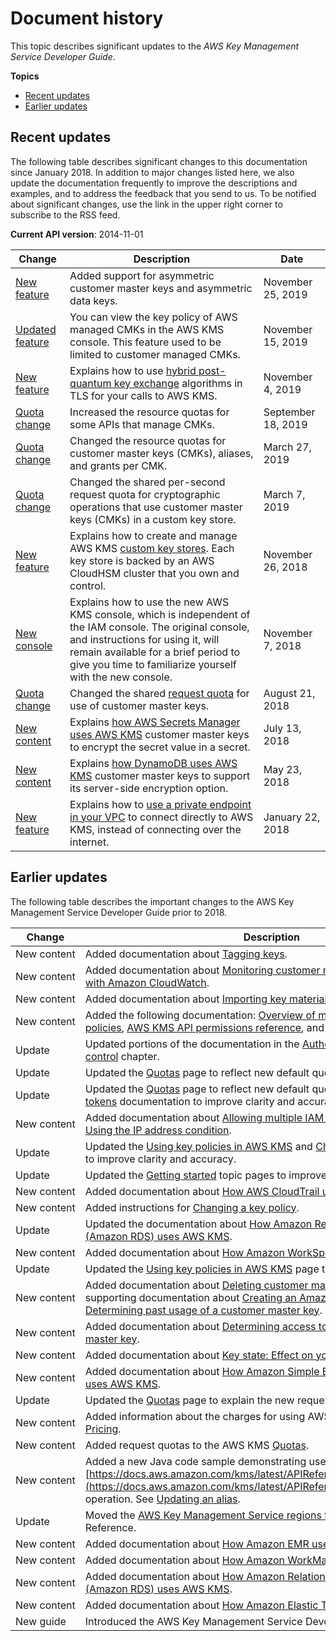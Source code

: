 # Document history<a name="dochistory"></a>

This topic describes significant updates to the *AWS Key Management Service Developer Guide*\.

**Topics**
+ [Recent updates](#recent-updates)
+ [Earlier updates](#earlier-updates)

## Recent updates<a name="recent-updates"></a>

The following table describes significant changes to this documentation since January 2018\. In addition to major changes listed here, we also update the documentation frequently to improve the descriptions and examples, and to address the feedback that you send to us\. To be notified about significant changes, use the link in the upper right corner to subscribe to the RSS feed\.

**Current API version**: 2014\-11\-01

| Change | Description | Date | 
| --- |--- |--- |
| [New feature](https://docs.aws.amazon.com/kms/latest/developerguide/symmetric-asymmetric.html.html) | Added support for asymmetric customer master keys and asymmetric data keys\. | November 25, 2019 | 
| [Updated feature](https://docs.aws.amazon.com/kms/latest/developerguide/key-policy-viewing.html) | You can view the key policy of AWS managed CMKs in the AWS KMS console\. This feature used to be limited to customer managed CMKs\. | November 15, 2019 | 
| [New feature](https://docs.aws.amazon.com/kms/latest/developerguide/pqtls.html) | Explains how to use [hybrid post\-quantum key exchange](https://docs.aws.amazon.com/kms/latest/developerguide/pqtls.html) algorithms in TLS for your calls to AWS KMS\. | November 4, 2019 | 
| [Quota change](https://docs.aws.amazon.com/kms/latest/developerguide/limits.html) | Increased the resource quotas for some APIs that manage CMKs\. | September 18, 2019 | 
| [Quota change](https://docs.aws.amazon.com/kms/latest/developerguide/limits.html) | Changed the resource quotas for customer master keys \(CMKs\), aliases, and grants per CMK\. | March 27, 2019 | 
| [Quota change](https://docs.aws.amazon.com/kms/latest/developerguide/limits.html#rps-key-stores) | Changed the shared per\-second request quota for cryptographic operations that use customer master keys \(CMKs\) in a custom key store\. | March 7, 2019 | 
| [New feature](https://docs.aws.amazon.com/kms/latest/developerguide/custom-key-store-overview.html) | Explains how to create and manage AWS KMS [custom key stores](https://docs.aws.amazon.com/kms/latest/developerguide/custom-key-store-overview.html)\. Each key store is backed by an AWS CloudHSM cluster that you own and control\. | November 26, 2018 | 
| [New console](https://docs.aws.amazon.com/kms/latest/developerguide/create-keys.html#create-keys-console) | Explains how to use the new AWS KMS console, which is independent of the IAM console\. The original console, and instructions for using it, will remain available for a brief period to give you time to familiarize yourself with the new console\. | November 7, 2018 | 
| [Quota change](https://docs.aws.amazon.com/kms/latest/developerguide/limits.html#requests-per-second) | Changed the shared [request quota](https://docs.aws.amazon.com/kms/latest/developerguide/limits.html#requests-per-second) for use of customer master keys\. | August 21, 2018 | 
| [New content](https://docs.aws.amazon.com/kms/latest/developerguide/services-secrets-manager.html) | Explains [how AWS Secrets Manager uses AWS KMS](https://docs.aws.amazon.com/kms/latest/developerguide/services-secrets-manager.html) customer master keys to encrypt the secret value in a secret\. | July 13, 2018 | 
| [New content](https://docs.aws.amazon.com/kms/latest/developerguide/services-dynamodb.html) | Explains [how DynamoDB uses AWS KMS](https://docs.aws.amazon.com/kms/latest/developerguide/services-dynamodb.html) customer master keys to support its server\-side encryption option\. | May 23, 2018 | 
| [New feature](https://docs.aws.amazon.com/kms/latest/developerguide/kms-vpc-endpoint.html) | Explains how to [use a private endpoint in your VPC](https://docs.aws.amazon.com/kms/latest/developerguide/kms-vpc-endpoint.html) to connect directly to AWS KMS, instead of connecting over the internet\. | January 22, 2018 | 

## Earlier updates<a name="earlier-updates"></a>

The following table describes the important changes to the AWS Key Management Service Developer Guide prior to 2018\.


| Change | Description | Date | 
| --- | --- | --- | 
| New content | Added documentation about [Tagging keys](tagging-keys.md)\. | February 15, 2017 | 
| New content | Added documentation about [Monitoring customer master keys](monitoring-overview.md) and [Monitoring with Amazon CloudWatch](monitoring-cloudwatch.md)\. | August 31, 2016 | 
| New content | Added documentation about [Importing key material](importing-keys.md)\. | August 11, 2016 | 
| New content | Added the following documentation: [Overview of managing access](control-access-overview.md), [Using IAM policies](iam-policies.md), [AWS KMS API permissions reference](kms-api-permissions-reference.md), and [Using policy conditions](policy-conditions.md)\. | July 5, 2016 | 
| Update | Updated portions of the documentation in the [Authentication and access control](control-access.md) chapter\. | July 5, 2016 | 
| Update | Updated the [Quotas](limits.md) page to reflect new default quotas\. | May 31, 2016 | 
| Update | Updated the [Quotas](limits.md) page to reflect new default quotas, and updated the [Grant tokens](concepts.md#grant_token) documentation to improve clarity and accuracy\. | April 11, 2016 | 
| New content | Added documentation about [Allowing multiple IAM users to access a CMK](key-policy-modifying.md#key-policy-modifying-multiple-iam-users) and [Using the IP address condition](policy-conditions.md#conditions-aws-ip-address)\. | February 17, 2016 | 
| Update | Updated the [Using key policies in AWS KMS](key-policies.md) and [Changing a key policy](key-policy-modifying.md) pages to improve clarity and accuracy\. | February 17, 2016 | 
| Update | Updated the [Getting started](getting-started.md) topic pages to improve clarity\. | January 5, 2016 | 
| New content | Added documentation about [How AWS CloudTrail uses AWS KMS](services-cloudtrail.md)\. | November 18, 2015 | 
| New content | Added instructions for [Changing a key policy](key-policy-modifying.md)\. | November 18, 2015 | 
| Update | Updated the documentation about [How Amazon Relational Database Service \(Amazon RDS\) uses AWS KMS](services-rds.md)\. | November 18, 2015 | 
| New content | Added documentation about [How Amazon WorkSpaces uses AWS KMS](services-workspaces.md)\. | November 6, 2015 | 
| Update | Updated the [Using key policies in AWS KMS](key-policies.md) page to improve clarity\. | October 22, 2015 | 
| New content | Added documentation about [Deleting customer master keys](deleting-keys.md), including supporting documentation about [Creating an Amazon CloudWatch alarm](deleting-keys-creating-cloudwatch-alarm.md) and [Determining past usage of a customer master key](deleting-keys-determining-usage.md)\. | October 15, 2015 | 
| New content | Added documentation about [Determining access to an AWS KMS customer master key](determining-access.md)\. | October 15, 2015 | 
| New content | Added documentation about [Key state: Effect on your CMK](key-state.md)\. | October 15, 2015 | 
| New content | Added documentation about [How Amazon Simple Email Service \(Amazon SES\) uses AWS KMS](services-ses.md)\. | October 1, 2015 | 
| Update | Updated the [Quotas](limits.md) page to explain the new request quotas\. | August 31, 2015 | 
| New content | Added information about the charges for using AWS KMS\. See [AWS KMS Pricing](overview.md#pricing)\. | August 14, 2015 | 
| New content | Added request quotas to the AWS KMS [Quotas](limits.md)\. | June 11, 2015 | 
| New content | Added a new Java code sample demonstrating use of the [https://docs.aws.amazon.com/kms/latest/APIReference/API_UpdateAlias.html](https://docs.aws.amazon.com/kms/latest/APIReference/API_UpdateAlias.html) operation\. See [Updating an alias](programming-aliases.md#update-alias)\. | June 1, 2015 | 
| Update | Moved the [AWS Key Management Service regions table](https://docs.aws.amazon.com/general/latest/gr/rande.html#kms_region) to the AWS General Reference\. | May 29, 2015 | 
| New content | Added documentation about [How Amazon EMR uses AWS KMS](services-emr.md)\. | January 28, 2015 | 
| New content | Added documentation about [How Amazon WorkMail uses AWS KMS](services-wm.md)\. | January 28, 2015 | 
| New content | Added documentation about [How Amazon Relational Database Service \(Amazon RDS\) uses AWS KMS](services-rds.md)\. | January 6, 2015 | 
| New content | Added documentation about [How Amazon Elastic Transcoder uses AWS KMS](services-et.md)\. | November 24, 2014 | 
| New guide | Introduced the AWS Key Management Service Developer Guide\. | November 12, 2014 | 